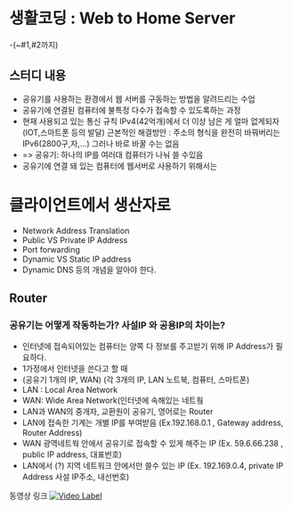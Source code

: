 # 생활코딩 : Web to Home Server
 -(~#1,#2까지)

## 스터디 내용
 - 공유기를 사용하는 환경에서 웹 서버를 구동하는 방법을 알려드리는 수업 
 - 공유기에 연결된 컴퓨터에 불특정 다수가 접속할 수 있도록하는 과정
 - 현재 사용되고 있는 통신 규칙 IPv4(42억개)에서 더 이상 남은 게 얼마 없게되자(IOT,스마트폰 등의 발달)
   근본적인 해결방안 : 주소의 형식을 완전히 바꿔버리는 IPv6(2800구,자,...) 그러나 바로 바꿀 수는 없음 
 - => 공유기: 하나의 IP를 여러대 컴퓨터가 나눠 쓸 수있음
 - 공유기에 연결 돼 있는 컴퓨터에 웹서버로 사용하기 위해서는
 # 클라이언트에서 생산자로
   * Network Address Translation
   * Public VS Private IP Address
   * Port forwarding
   * Dynamic VS Static IP address
   * Dynamic DNS 등의 개념을 알아야 한다.


## Router
### 공유기는 어떻게 작동하는가? 사설IP 와 공용IP의 차이는?
 - 인터넷에 접속되어있는 컴퓨터는 양쪽 다 정보를 주고받기 위해 IP Address가 필요하다.
 - 1가정에서 인터넷을 쓴다고 할 때
 - (공유기 1개의 IP, WAN) (각 3개의 IP, LAN 노트북, 컴퓨터, 스마트폰)
 - LAN : Local Area Network
 - WAN: Wide Area Network(인터넷에 속해있는 네트웤
 - LAN과 WAN의 중개자, 교환원이 공유기, 영어로는 Router
 - LAN에 접속한 기계는 개별 IP를 부여받음 (Ex.192.168.0.1 , Gateway address, Router Address)
 - WAN 광역네트웍 안에서 공유기로 접속할 수 있게 해주는 IP (Ex. 59.6.66.238 , public IP address, 대표번호)
 - LAN에서 (?) 지역 네트워크 안에서만 쓸수 있는 IP (Ex. 192.169.0.4, private IP Address 사설 IP주소, 내선번호)

 동영상 링크
 [![Video Label](http://img.youtube.com/vi/sQBXgccvE98&list/0.jpg)](https://www.youtube.com/watch?v=sQBXgccvE98&list=PLuHgQVnccGMA52uRBmSwqcvtI5IMoFclJ&index=2&t=0s)
 
